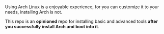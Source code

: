 


### 

Using Arch Linux is a enjoyable experience, for you can customize it to your needs, installing Arch is not.

This repo is an **opinioned** repo for installing basic and advanced tools **after you successfully install Arch and boot into it**.


